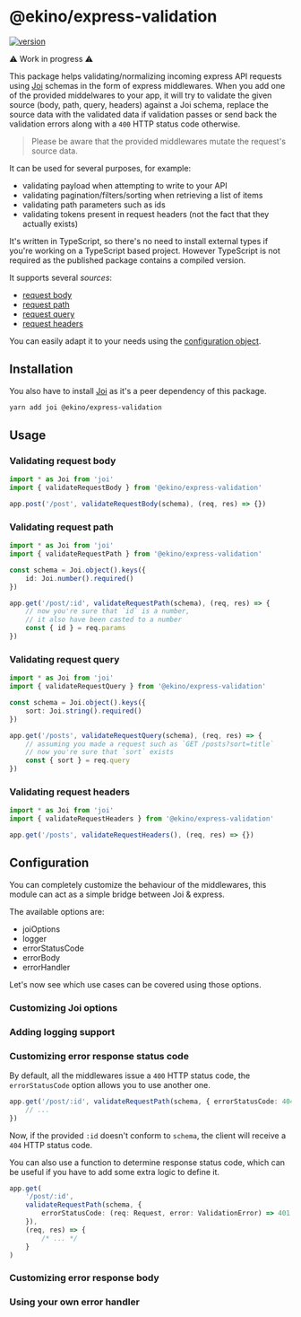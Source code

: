 # @ekino/express-validation

[![version](https://img.shields.io/npm/v/@ekino/express-validation.svg?style=flat-square)](https://www.npmjs.com/package/@ekino/express-validation)

:warning: Work in progress :warning:

This package helps validating/normalizing incoming express API requests
using [Joi](https://github.com/hapijs/joi) schemas in the form of express middlewares.
When you add one of the provided middelwares to your app, it will try to validate
the given source (body, path, query, headers) against a Joi schema,
replace the source data with the validated data if validation passes
or send back the validation errors along with a `400` HTTP status code otherwise.

> Please be aware that the provided middlewares mutate the request's source data.

It can be used for several purposes, for example:

-   validating payload when attempting to write to your API
-   validating pagination/filters/sorting when retrieving a list of items
-   validating path parameters such as ids
-   validating tokens present in request headers (not the fact that they actually exists)

It's written in TypeScript, so there's no need to install external types
if you're working on a TypeScript based project.
However TypeScript is not required as the published package contains
a compiled version.

It supports several _sources_:

-   [request body](#validating-request-body)
-   [request path](#validating-request-path)
-   [request query](#validating-request-query)
-   [request headers](#validating-request-headers)

You can easily adapt it to your needs using the [configuration object](#configuration).

## Installation

You also have to install [Joi](https://github.com/hapijs/joi) as it's a peer dependency
of this package.

```sh
yarn add joi @ekino/express-validation
```

## Usage

### Validating request body

```typescript
import * as Joi from 'joi'
import { validateRequestBody } from '@ekino/express-validation'

app.post('/post', validateRequestBody(schema), (req, res) => {})
```

### Validating request path

```typescript
import * as Joi from 'joi'
import { validateRequestPath } from '@ekino/express-validation'

const schema = Joi.object().keys({
    id: Joi.number().required()
})

app.get('/post/:id', validateRequestPath(schema), (req, res) => {
    // now you're sure that `id` is a number,
    // it also have been casted to a number
    const { id } = req.params
})
```

### Validating request query

```typescript
import * as Joi from 'joi'
import { validateRequestQuery } from '@ekino/express-validation'

const schema = Joi.object().keys({
    sort: Joi.string().required()
})

app.get('/posts', validateRequestQuery(schema), (req, res) => {
    // assuming you made a request such as `GET /posts?sort=title`
    // now you're sure that `sort` exists
    const { sort } = req.query
})
```

### Validating request headers

```typescript
import * as Joi from 'joi'
import { validateRequestHeaders } from '@ekino/express-validation'

app.get('/posts', validateRequestHeaders(), (req, res) => {})
```

## Configuration

You can completely customize the behaviour of the middlewares,
this module can act as a simple bridge between Joi & express.

The available options are:

-   joiOptions
-   logger
-   errorStatusCode
-   errorBody
-   errorHandler

Let's now see which use cases can be covered using those options.

### Customizing Joi options

### Adding logging support

### Customizing error response status code

By default, all the middlewares issue a `400` HTTP status code,
the `errorStatusCode` option allows you to use another one.

```typescript
app.get('/post/:id', validateRequestPath(schema, { errorStatusCode: 404 }), (req, res) => {
    // ...
})
```

Now, if the provided `:id` doesn't conform to `schema`, the client will receive a `404` HTTP status code.

You can also use a function to determine response status code, which can be useful
if you have to add some extra logic to define it.

```typescript
app.get(
    '/post/:id',
    validateRequestPath(schema, {
        errorStatusCode: (req: Request, error: ValidationError) => 401
    }),
    (req, res) => {
        /* ... */
    }
)
```

### Customizing error response body

### Using your own error handler
